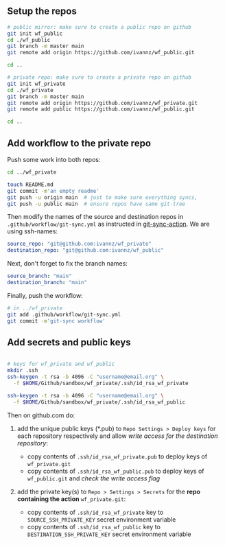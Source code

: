 Setup the repos
---------------

```bash
# public mirror: make sure to create a public repo on github
git init wf_public
cd ./wf_public
git branch -m master main
git remote add origin https://github.com/ivannz/wf_public.git

cd ..

# private repo: make sure to create a private repo on github
git init wf_private
cd ./wf_private
git branch -m master main
git remote add origin https://github.com/ivannz/wf_private.git
git remote add public https://github.com/ivannz/wf_public.git

cd ..
```

Add workflow to the private repo
--------------------------------
Push some work into both repos:
```bash
cd ../wf_private

touch README.md
git commit -m'an empty readme'
git push -u origin main  # just to make sure everything syncs,
git push -u public main  # ensure repos have same git-tree
```

Then modify the names of the source and destination repos in `.github/workflow/git-sync.yml` as instructed in [git-sync-action](https://github.com/marketplace/actions/git-sync-action). We are using ssh-names:
```yaml
source_repo: "git@github.com:ivannz/wf_private"
destination_repo: "git@github.com:ivannz/wf_public"
```

Next, don't forget to fix the branch names:
```yaml
source_branch: "main"
destination_branch: "main"
```

Finally, push the workflow:
```bash
# in ../wf_private
git add .github/workflow/git-sync.yml
git commit -m'git-sync workflow'
```

Add secrets and public keys
---------------------------

```bash

# keys for wf_private and wf_public
mkdir .ssh
ssh-keygen -t rsa -b 4096 -C "username@email.org" \
  -f $HOME/Github/sandbox/wf_private/.ssh/id_rsa_wf_private

ssh-keygen -t rsa -b 4096 -C "username@email.org" \
  -f $HOME/Github/sandbox/wf_private/.ssh/id_rsa_wf_public
```

Then on github.com do:
1. add the unique public keys (\*.pub) to `Repo Settings > Deploy keys` for each repository respectively and allow *write access for the destination repository*:
    * copy contents of `.ssh/id_rsa_wf_private.pub` to deploy keys of `wf_private.git`
    * copy contents of `.ssh/id_rsa_wf_public.pub` to deploy keys of `wf_public.git` and *check the write access flag*

2. add the private key(s) to `Repo > Settings > Secrets` for the **repo containing the action** `wf_private.git`:
    * copy contents of `.ssh/id_rsa_wf_private` key to `SOURCE_SSH_PRIVATE_KEY` secret environment variable
    * copy contents of `.ssh/id_rsa_wf_public` key to `DESTINATION_SSH_PRIVATE_KEY` secret environment variable

